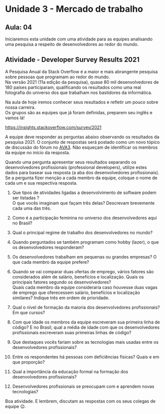 # Unidade 3 - Mercado de trabalho

## Aula: 04

Iniciaremos esta unidade com uma atividade para as equipes analisando uma pesquisa a respeito de desenvolvedores ao redor do mundo.

<!--
No dia 08/abril teremos uma conversa com o Gerente de Pesquisa e Desenvolvimento da Philips, Fábio Jascone. Ele abordará aspectos do cotidiano de uma equipe de desenvolvimento de software em uma empresa de grande porte. Além de muitas dicas para o desenvolvimento da carreira em TI. 
-->

## Atividade - Developer Survey Results 2021

A Pesquisa Anual da Stack Overflow é a maior e mais abrangente pesquisa sobre pessoas que programam ao redor do mundo.  
Na versão 2021 (11a edição da pesquisa), quase 80 mil desenvolvedores de 180 países participaram, qualificando os resultados como uma real fotografia do universo dos que trabalham nos bastidores da informática.  

Na aula de hoje iremos conhecer seus resultados e refletir um pouco sobre nossa carreira.  
Os grupos são as equipes que já foram definidas, preparem seu inglês e vamos lá!  

<https://insights.stackoverflow.com/survey/2021>  

A equipe deve responder as perguntas abaixo observando os resultados da pesquisa 2021. O conjunto de respostas será postado como um novo tópico de discussão do fórum no [AVA3](<https://ava3.furb.br/mod/forum/view.php?id=492040> "AVA3"). Não esqueçam de identificar os membros da equipe no início da resposta.  

Quando uma pergunta apresentar seus resultados separando os desenvolvedores profissionais (professional developers), utilize estes dados para basear sua resposta (a aba dos desenvolvedores profissionais).  
Se a pergunta fizer menção a cada membro da equipe, coloque o nome de cada um e sua respectiva resposta.  

1. Que tipos de atividades ligadas a desenvolvimento de software podem ser listadas ?  
O que vocês imaginam que façam três delas? Descrevam brevemente cada uma das três.  

2. Como é a participação feminina no universo dos desenvolvedores aqui no Brasil?  

3. Qual o principal regime de trabalho dos desenvolvedores no mundo?  

4. Quando perguntados se também programam como hobby (lazer), o que os desenvolvedores responderam?  

5. Os desenvolvedores trabalham em pequenas ou grandes empresas? O que cada membro da equipe prefere?  

6. Quando se vai comparar duas ofertas de emprego, vários fatores são considerados além de salário, benefícios e localização. Quais os principais fatores segundo os desenvolvedores?  
Quais cada membro da equipe consideraria caso houvesse duas vagas de emprego que oferecessem salário, benefícios e localização similares? Indique três em ordem de prioridade.  

7. Qual o nível de formação da maioria dos desenvolvedores profissionais? Em que cursos?  

8. Com que idade os membros da equipe escreveram sua primeira linha de código? E no Brasil, qual a média de idade com que os desenvolvedores profissionais escreveram suas primeiras linhas de código?  

9. Que destaques vocês fariam sobre as tecnologias mais usadas entre os desenvolvedores profissionais?  

10. Entre os respondentes há pessoas com deficiências físicas? Quais e em que proporção?  

11. Qual a importância da educação formal na formação dos desenvolvedores profissionais?  

12. Desenvolvedores profissionais se preocupam com e aprendem novas tecnologias?  

Boa atividade. E lembrem, discutam as respostas com os seus colegas de equipe 😉.
